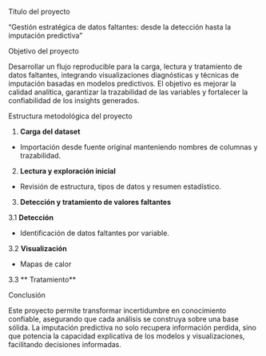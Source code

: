 Título del proyecto

“Gestión estratégica de datos faltantes: desde la detección hasta la imputación predictiva”

Objetivo del proyecto

Desarrollar un flujo reproducible para la carga, lectura y tratamiento de datos faltantes, integrando visualizaciones diagnósticas y técnicas de imputación basadas en modelos predictivos. El objetivo es mejorar la calidad analítica, garantizar la trazabilidad de las variables y fortalecer la confiabilidad de los insights generados.

Estructura metodológica del proyecto

1. **Carga del dataset**

- Importación desde fuente original manteniendo nombres de columnas y trazabilidad.

2. **Lectura y exploración inicial**

- Revisión de estructura, tipos de datos y resumen estadístico.

3. **Detección y tratamiento de valores faltantes**

3.1 **Detección**

- Identificación de datos faltantes por variable.

3.2 **Visualización**

- Mapas de calor

3.3 ** Tratamiento**

Conclusión

Este proyecto permite transformar incertidumbre en conocimiento confiable, asegurando que cada análisis se construya sobre una base sólida. La imputación predictiva no solo recupera información perdida, sino que potencia la capacidad explicativa de los modelos y visualizaciones, facilitando decisiones informadas.

